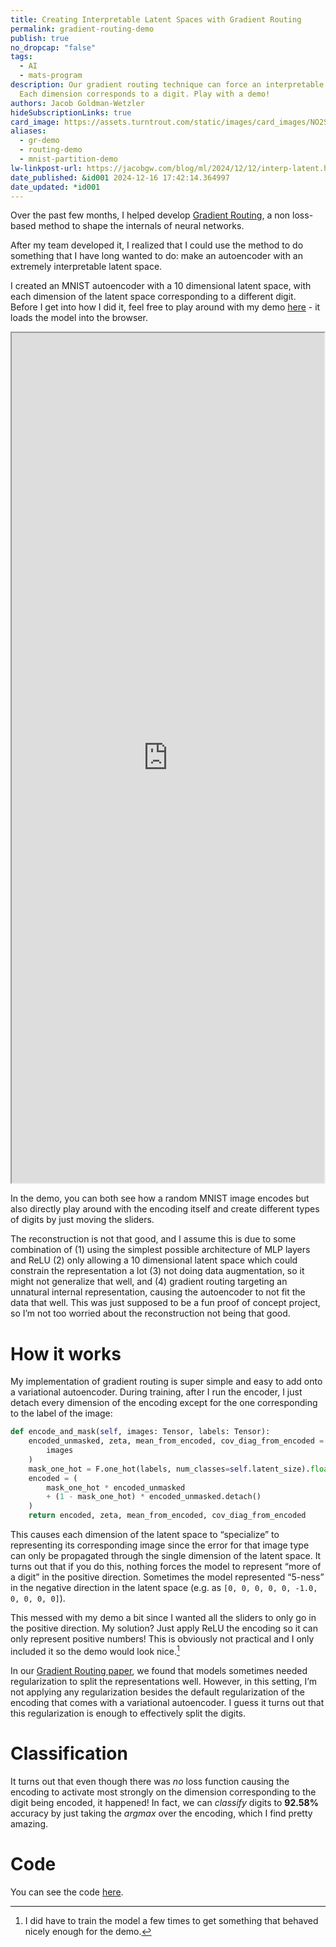 ```yaml
---
title: Creating Interpretable Latent Spaces with Gradient Routing
permalink: gradient-routing-demo
publish: true
no_dropcap: "false"
tags:
  - AI
  - mats-program
description: Our gradient routing technique can force an interpretable inner representation.
  Each dimension corresponds to a digit. Play with a demo!
authors: Jacob Goldman-Wetzler
hideSubscriptionLinks: true
card_image: https://assets.turntrout.com/static/images/card_images/NO2S3mX.png
aliases:
  - gr-demo
  - routing-demo
  - mnist-partition-demo
lw-linkpost-url: https://jacobgw.com/blog/ml/2024/12/12/interp-latent.html
date_published: &id001 2024-12-16 17:42:14.364997
date_updated: *id001
---
```


Over the past few months, I helped develop [Gradient Routing](/gradient-routing), a non loss-based method to shape the internals of neural networks.

After my team developed it, I realized that I could use the method to do something that I have long wanted to do: make an autoencoder with an extremely interpretable latent space.

I created an MNIST autoencoder with a 10 dimensional latent space, with each dimension of the latent space corresponding to a different digit. Before I get into how I did it, feel free to play around with my demo [here](https://jacobgw.com/gradient-routed-vae/) - it loads the model into the browser.

<iframe height="1360" width="500" src="https://jacobgw.com/gradient-routed-vae/" title="Demo"></iframe>

In the demo, you can both see how a random MNIST image encodes but also directly play around with the encoding itself and create different types of digits by just moving the sliders.

The reconstruction is not that good, and I assume this is due to some combination of (1) using the simplest possible architecture of MLP layers and ReLU (2) only allowing a 10 dimensional latent space which could constrain the representation a lot (3) not doing data augmentation, so it might not generalize that well, and (4) gradient routing targeting an unnatural internal representation, causing the autoencoder to not fit the data that well. This was just supposed to be a fun proof of concept project, so I’m not too worried about the reconstruction not being that good.

# How it works

My implementation of gradient routing is super simple and easy to add onto a variational autoencoder. During training, after I run the encoder, I just detach every dimension of the encoding except for the one corresponding to the label of the image:

```python
def encode_and_mask(self, images: Tensor, labels: Tensor):
    encoded_unmasked, zeta, mean_from_encoded, cov_diag_from_encoded = self.encode(
        images
    )
    mask_one_hot = F.one_hot(labels, num_classes=self.latent_size).float()
    encoded = (
        mask_one_hot * encoded_unmasked
        + (1 - mask_one_hot) * encoded_unmasked.detach()
    )
    return encoded, zeta, mean_from_encoded, cov_diag_from_encoded
```

This causes each dimension of the latent space to “specialize” to representing its corresponding image since the error for that image type can only be propagated through the single dimension of the latent space. It turns out that if you do this, nothing forces the model to represent “more of a digit” in the positive direction. Sometimes the model represented “5-ness” in the negative direction in the latent space (e.g. as `[0, 0, 0, 0, 0, -1.0, 0, 0, 0, 0]`).

This messed with my demo a bit since I wanted all the sliders to only go in the positive direction. My solution? Just apply ReLU the encoding so it can only represent positive numbers! This is obviously not practical and I only included it so the demo would look nice.[^1]

In our [Gradient Routing paper](https://arxiv.org/pdf/2410.04332), we found that models sometimes needed regularization to split the representations well. However, in this setting, I’m not applying any regularization besides the default regularization of the encoding that comes with a variational autoencoder. I guess it turns out that this regularization is enough to effectively split the digits.

# Classification

It turns out that even though there was *no* loss function causing the encoding to activate most strongly on the dimension corresponding to the digit being encoded, it happened! In fact, we can *classify* digits to **92.58%** accuracy by just taking the *argmax* over the encoding, which I find pretty amazing.

# Code

You can see the code [here](https://github.com/g-w1/gradient-routed-vae).

[^1]: I did have to train the model a few times to get something that behaved nicely enough for the demo.
